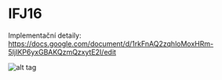 # IFJ16

Implementační detaily:
https://docs.google.com/document/d/1rkFnAQ2zqhloMoxHRm-5IjIKP6yxGBAKQzmQzxytE2I/edit

![alt tag](https://scontent-fra3-1.xx.fbcdn.net/v/t1.0-9/15178242_1356472477710862_4697644076090178850_n.jpg?oh=23542c7ba840694c8135d6558bf4533d&oe=58C7ED59)
